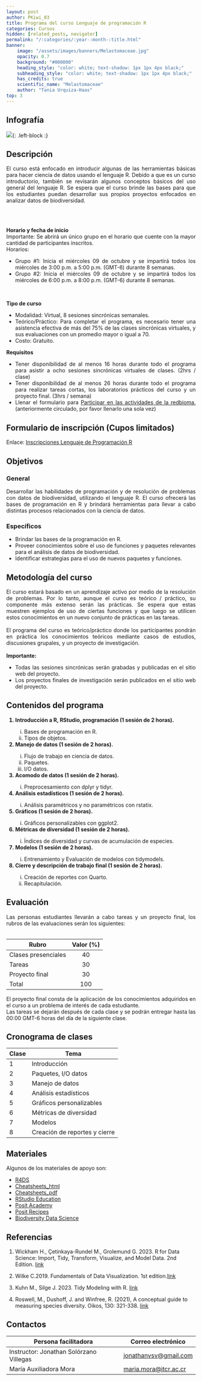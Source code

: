 ```yaml
---
layout: post
author: PKiwi_03
title: Programa del curso Lenguaje de programación R
categories: Cursos
hidden: [related_posts, navigator]
permalink: "/:categories/:year-:month-:title.html"
banner:
    image: "/assets/images/banners/Melastomaceae.jpg"
    opacity: 0.7
    background: "#000000"
    heading_style: "color: white; text-shadow: 1px 1px 4px black;"
    subheading_style: "color: white; text-shadow: 1px 1px 4px black;"
    has_credits: true
    scientific_name: "Melastomaceae"
    author: "Tania Urquiza-Haas"
top: 3
---
```

## Infografía 


![](https://github.com/redbioma/redbioma.github.io/blob/master/assets/images/thumbnails/anuncio_cursosProgramacionR.png?raw=true){: .left-block :}

## Descripción
<div style="text-align: justify">
El curso está enfocado en introducir algunas de las herramientas básicas para hacer ciencia de datos usando el lenguaje R. Debido a que es un curso introductorio, también se revisarán algunos conceptos básicos del uso general del lenguaje R. Se espera que el curso brinde las bases para que los estudiantes puedan desarrollar sus propios proyectos enfocados en analizar datos de biodiversidad.

<br><br>

<b>Horario y fecha de inicio</b>
<br>
Importante: Se abrirá un único grupo en el horario que cuente con la mayor cantidad de participantes inscritos.
<br>
Horarios:
<ul>
    <li>Grupo #1: Inicia el miércoles 09 de octubre y se impartirá todos los miércoles de 3:00 p.m. a 5:00 p.m. (GMT-6) durante 8 semanas.</li>
    <li>Grupo #2: Inicia el miércoles 09 de octubre y se impartirá todos los miércoles de 6:00 p.m. a 8:00 p.m. (GMT-6) durante 8 semanas.</li>
</ul>
<br>

<b>Tipo de curso</b>
<br>
<ul>
    <li>Modalidad:  Virtual, 8 sesiones sincrónicas semanales.</li>
    <li>Teórico/Práctico: Para completar el programa, es necesario tener una asistencia efectiva de más del 75% de las clases sincrónicas virtuales, y sus evaluaciones con un promedio mayor o igual a 70.</li>
    <li>Costo: Gratuito.</li>
</ul>

<b>Requisitos</b>
<ul>
<li>Tener disponibilidad de al menos 16 horas durante todo el programa para asistir a ocho sesiones sincrónicas virtuales de clases. (2hrs / clase)</li>
<li>Tener disponibilidad de al menos 26 horas durante todo el programa para realizar tareas cortas, los laboratorios prácticos del curso y un proyecto final. (3hrs / semana)</li>
<li>Llenar el formulario para <a href="https://forms.gle/gq98uQN32xz9uBx87">Participar en las actividades de la redbioma.</a> (anteriormente circulado, por favor llenarlo una sola vez)</li>
</ul>

</div>

## Formulario de inscripción (Cupos limitados)
Enlace: [Inscripciones Lenguaje de Programación R](https://docs.google.com/forms/d/e/1FAIpQLSdND7N3UCjgXMbDp6ULa6TGbbnYhrCSA0rpcvrNhqKR1D42rQ/viewform?usp=sharing)

## Objetivos

### General
<div style="text-align: justify">
Desarrollar las habilidades de programación y de resolución de problemas con datos de biodiversidad, utilizando el lenguaje R. El curso ofrecerá las bases de programación en R y brindará herramientas para llevar a cabo distintas procesos relacionados con la ciencia de datos.
</div>

### Específicos
<div style="text-align: justify">
<ul>
    <li>Brindar las bases de la programación en R.</li>
    <li>Proveer conocimientos sobre el uso de funciones y paquetes relevantes para el análisis de datos de biodiversidad.</li>
    <li>Identificar estrategias para el uso de nuevos paquetes y funciones.</li>
    
</ul>
</div>

## Metodología del curso
<div style="text-align: justify">
El curso estará basado en un aprendizaje activo por medio de la resolución de problemas. Por lo tanto, aunque el curso es teórico / práctico, su componente más extenso serán las prácticas. Se espera que estas muestren ejemplos de uso de ciertas funciones y que luego se utilicen estos conocimientos en un nuevo conjunto de prácticas en las tareas.   
<br><br>
El programa del curso es teórico/práctico donde los participantes pondrán en práctica los conocimientos teóricos mediante casos de estudios, discusiones grupales, y un proyecto de investigación. 
<br><br>
<b>Importante:</b>
<ul>
    <li>Todas las sesiones sincrónicas serán grabadas y publicadas en el sitio web del proyecto.</li>
    <li>Los proyectos finales de investigación serán publicados en el sitio web del proyecto.</li>
</ul>
</div>

## Contenidos del programa
<div style="text-align: justify">
<ol>
    <b><li>Introducción a R, RStudio, programación (1 sesión de 2 horas).</li></b>
    <ol type="i">
        <li>Bases de programación en R.</li>
        <li>Tipos de objetos.</li>
    </ol>
    <b><li>Manejo de datos (1 sesión de 2 horas).</li></b>
    <ol type="i">
        <li>Flujo de trabajo en ciencia de datos.</li>
        <li>Paquetes.</li>
        <li>I/O datos.</li>
    </ol>
    <b><li>Acomodo de datos (1 sesión de 2 horas).</li></b>
    <ol type="i">
        <li>Preprocesamiento con dplyr y tidyr.</li>
    </ol>
    <b><li>Análisis estadísticos (1 sesión de 2 horas).</li></b>
    <ol type="i">
        <li>Análisis paramétricos y no paramétricos con rstatix.</li>
    </ol>
    <b><li>Gráficos (1 sesión de 2 horas).</li></b>
    <ol type="i">
        <li>Gráficos personalizables con ggplot2.</li>
    </ol>
    <b><li>Métricas de diversidad (1 sesión de 2 horas).</li></b>
    <ol type="i">
        <li>Índices de diversidad y curvas de acumulación de especies.</li>
    </ol>
    <b><li> Modelos (1 sesión de 2 horas). </li></b>
    <ol type="i">
        <li>Entrenamiento y Evaluación de modelos con tidymodels.</li>
    </ol>
    <b><li>Cierre y descripción de trabajo final (1 sesión de 2 horas).</li></b>
    <ol type="i">
        <li>Creación de reportes con Quarto.</li>
        <li>Recapitulación.</li>
    </ol>

</ol>
</div>


## Evaluación
<div style="text-align: justify">
Las personas estudiantes llevarán a cabo tareas y un proyecto final, los rubros de las evaluaciones serán los siguientes:
</div>
<br>

| Rubro | Valor (%) |
| ----- | :-------: |
|  Clases presenciales  | 40 |
| Tareas | 30 |
| Proyecto final | 30 |
| Total | 100 |

<div style="text-align: justify">
El proyecto final consta de la aplicación de los conocimientos adquiridos en el curso a un problema de interés de cada estudiante. 
<br>
Las tareas se dejarán después de cada clase y se podrán entregar hasta las 00:00 GMT-6 horas del día de la siguiente clase.

</div>

## Cronograma de clases

| Clase  | Tema |
| ------- | ----------- |
| 1 | Introducción  |
| 2   | Paquetes, I/O datos |
| 3 | Manejo de datos |
| 4| Análisis estadísticos |
| 5 | Gráficos personalizables |
| 6   | Métricas de diversidad |
| 7 | Modelos |
| 8| Creación de reportes y cierre |


## Materiales
Algunos de los materiales de apoyo son: 
- [R4DS](https://r4ds.hadley.nz/)
- [Cheatsheets_html](https://rstudio.github.io/cheatsheets/)
- [Cheatsheets_pdf](https://posit.co/resources/cheatsheets/)
- [RStudio Education](https://education.rstudio.com/)
- [Posit Academy](https://posit.co/products/enterprise/academy/)
- [Posit Recipes](https://posit.cloud/learn/recipes)
- [Biodiversity Data Science](https://www.biodiversitydatascience.com/code/)

## Referencias
1. Wickham H., Çetinkaya-Rundel M., Grolemund G. 2023. R for Data Science: Import, Tidy, Transform, Visualize, and Model Data. 2nd Edition. [link](https://r4ds.hadley.nz/)

2. Wilke C.2019. Fundamentals of Data Visualization. 1st edition.[link](https://clauswilke.com/dataviz/)

3. Kuhn M., Silge J. 2023. Tidy Modeling with R. [link](https://www.tmwr.org/)

2. Roswell, M., Dushoff, J. and Winfree, R. (2021), A conceptual guide to measuring species diversity. Oikos, 130: 321-338. [link](https://doi.org/10.1111/oik.07202)

## Contactos

| Persona facilitadora | Correo electrónico |
| -------------------- | ------------------ |
| Instructor: Jonathan Solórzano Villegas     | [jonathanvsv@gmail.com ](mailto:jonathanvsv@gmail.com ) |
| María Auxiliadora Mora     | [maria.mora@itcr.ac.cr](mailto:maria.mora@itcr.ac.cr) |

